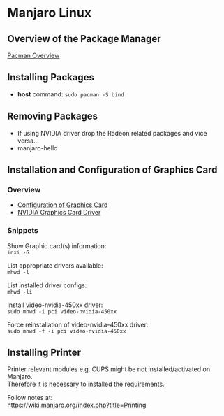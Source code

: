 # Manjaro Linux

## Overview of the Package Manager

[Pacman Overview](https://wiki.manjaro.org/index.php?title=Pacman_Overview)

## Installing Packages

* **host** command: `sudo pacman -S bind`

## Removing Packages

* If using NVIDIA driver drop the Radeon related packages and vice versa...
* manjaro-hello

## Installation and Configuration of Graphics Card

### Overview

* [Configuration of Graphics Card](https://wiki.manjaro.org/Configure_Graphics_Cards)
* [NVIDIA Graphics Card Driver](https://wiki.manjaro.org/index.php?title=Configure_NVIDIA_(non-free)_settings_and_load_them_on_Startup)

### Snippets

Show Graphic card(s) information:  
```inxi -G```

List appropriate drivers available:  
```mhwd -l```

List installed driver configs:  
```mhwd -li```

Install video-nvidia-450xx driver:  
```sudo mhwd -i pci video-nvidia-450xx```

Force reinstallation of video-nvidia-450xx driver:  
```sudo mhwd -f -i pci video-nvidia-450xx```

## Installing Printer

Printer relevant modules e.g. CUPS might be not installed/activated on Manjaro.  
Therefore it is necessary to installed the requirements.  

Follow notes at:  
https://wiki.manjaro.org/index.php?title=Printing
